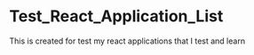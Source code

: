 # Test_React_Application_List
This is created for test my react applications that I test and learn 

